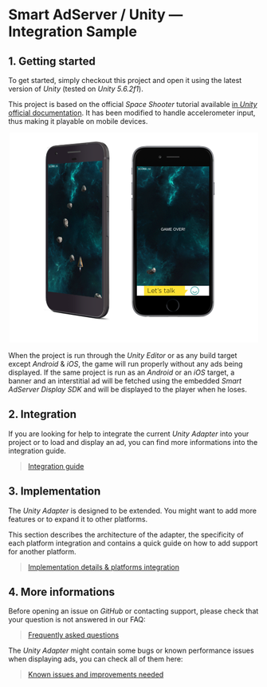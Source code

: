 # Smart AdServer / Unity — Integration Sample

## 1. Getting started

To get started, simply checkout this project and open it using the latest version of _Unity_ (tested on *Unity 5.6.2f1*).

This project is based on the official _Space Shooter_ tutorial available [in _Unity_ official documentation](https://unity3d.com/learn/tutorials/projects/space-shooter-tutorial). It has been modified to handle accelerometer input, thus making it playable on mobile devices.

<p align="center">
  <img src="Images/devices.png" alt="Android & iOS running the sample"/>
</p>

When the project is run through the _Unity Editor_ or as any build target except _Android_ & _iOS_, the game will run properly without any ads being displayed. If the same project is run as an _Android_ or an _iOS_ target, a banner and an interstitial ad will be fetched using the embedded _Smart AdServer Display SDK_ and will be displayed to the player when he loses.

## 2. Integration

If you are looking for help to integrate the current _Unity Adapter_ into your project or to load and display an ad, you can find more informations into the integration guide.

> [Integration guide](integration.md)

## 3. Implementation

The _Unity Adapter_ is designed to be extended. You might want to add more features or to expand it to other platforms.

This section describes the architecture of the adapter, the specificity of each platform integration and contains a quick guide on how to add support for another platform.

> [Implementation details & platforms integration](implementation.md)

## 4. More informations

Before opening an issue on _GitHub_ or contacting support, please check that your question is not answered in our FAQ:

> [Frequently asked questions](faq.md)

The _Unity Adapter_ might contain some bugs or known performance issues when displaying ads, you can check all of them here:

> [Known issues and improvements needed](known_issues.md)
